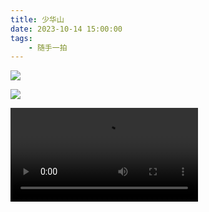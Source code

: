 ```yaml
---
title: 少华山
date: 2023-10-14 15:00:00
tags:
    - 随手一拍
---
```


![](/img/suishouyipai/2023-10-14/1.jpg)

![](/img/suishouyipai/2023-10-14/2.jpg)

![](/img/suishouyipai/2023-10-14/否否正能量（禽兽超人第一季）第三集出游记.mp4)

